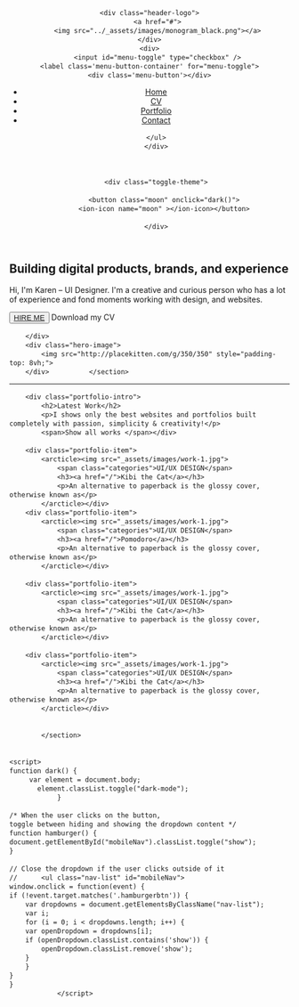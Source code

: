 <!DOCTYPE html>
<html>
	<meta charset="UTF-8">
	<meta name="viewport" content="width=device-width, initial-scale=1.0">
	<meta http-equiv="X-UA-Compatible" content="ie=edge">
	<script type="module" src="https://unpkg.com/ionicons@5.5.2/dist/ionicons/ionicons.esm.js"></script>
<script nomodule src="https://unpkg.com/ionicons@5.5.2/dist/ionicons/ionicons.js"></script>

<header class="top-nav">

	<div class="header-logo">
		<a href="#">
		<img src="../_assets/images/monogram_black.png"></a>
	</div>
	<div>
		<input id="menu-toggle" type="checkbox" />
    <label class='menu-button-container' for="menu-toggle">
    <div class='menu-button'></div>
  </label>
    <ul class="menu">
      <li><a href="#">Home</a></li>
      <li><a href="#">CV</a></li>
      <li><a href="#">Portfolio</a></li>
      <li><a href="#">Contact</a></li>

    </ul>
	</div>



	<div class="toggle-theme">
		
		<button class="moon" onclick="dark()">
		<ion-icon name="moon" ></ion-icon></button>
		
	</div>


</header>

<body class="wrapper">
	<section class="hero">
		<div class="hero-text">
		<h1>Building digital products, brands, and experience</h1>
		<p>Hi, I'm Karen – UI Designer. I'm a creative and curious person who
			 has a lot of experience and fond moments working with design, and websites.
			</p>	
		<p>	<button class="ctabtn"><a href="#">HIRE ME</a></button> 
			<span>Download my CV</span></p>		

		</div>
		<div class="hero-image">
			<img src="http://placekitten.com/g/350/350" style="padding-top: 8vh;">
		</div>			</section>

<section><hr></section>
	<section class="portfolio">
	
		<div class="portfolio-intro">
			<h2>Latest Work</h2>
			<p>I shows only the best websites and portfolios built completely with passion, simplicity & creativity!</p>
			<span>Show all works </span></div>
		
		<div class="portfolio-item">
			<arcticle><img src="_assets/images/work-1.jpg">
				<span class="categories">UI/UX DESIGN</span>
				<h3><a href="/">Kibi the Cat</a></h3>
				<p>An alternative to paperback is the glossy cover, otherwise known as</p>
			</arcticle></div>
		<div class="portfolio-item">
			<arcticle><img src="_assets/images/work-1.jpg">
				<span class="categories">UI/UX DESIGN</span>
				<h3><a href="/">Pomodoro</a></h3>
				<p>An alternative to paperback is the glossy cover, otherwise known as</p>
			</arcticle></div>
			
		<div class="portfolio-item">
			<arcticle><img src="_assets/images/work-1.jpg">
				<span class="categories">UI/UX DESIGN</span>
				<h3><a href="/">Kibi the Cat</a></h3>
				<p>An alternative to paperback is the glossy cover, otherwise known as</p>
			</arcticle></div>

		<div class="portfolio-item">
			<arcticle><img src="_assets/images/work-1.jpg">
				<span class="categories">UI/UX DESIGN</span>
				<h3><a href="/">Kibi the Cat</a></h3>
				<p>An alternative to paperback is the glossy cover, otherwise known as</p>
			</arcticle></div>


			</section>


	<script>
	function dark() {
		 var element = document.body;
		   element.classList.toggle("dark-mode");
				}
				
	/* When the user clicks on the button, 
	toggle between hiding and showing the dropdown content */
	function hamburger() {
	document.getElementById("mobileNav").classList.toggle("show");
	}

	// Close the dropdown if the user clicks outside of it 
	// 		<ul class="nav-list" id="mobileNav">
	window.onclick = function(event) {
	if (!event.target.matches('.hamburgerbtn')) {
		var dropdowns = document.getElementsByClassName("nav-list");
		var i;
		for (i = 0; i < dropdowns.length; i++) {
		var openDropdown = dropdowns[i];
		if (openDropdown.classList.contains('show')) {
			openDropdown.classList.remove('show');
		}
		}
	}
	}
				</script>
</body>

<footer>
	<link rel="stylesheet" href="assets/css/reset.css">	
	<link rel="stylesheet" href="assets/css/main.css">
	<link rel="preconnect" href="https://fonts.googleapis.com">
	<link rel="preconnect" href="https://fonts.gstatic.com" crossorigin>
	<link href="https://fonts.googleapis.com/css2?family=Rubik:wght@300;500;800&display=swap" rel="stylesheet">
</footer>
</html>
	